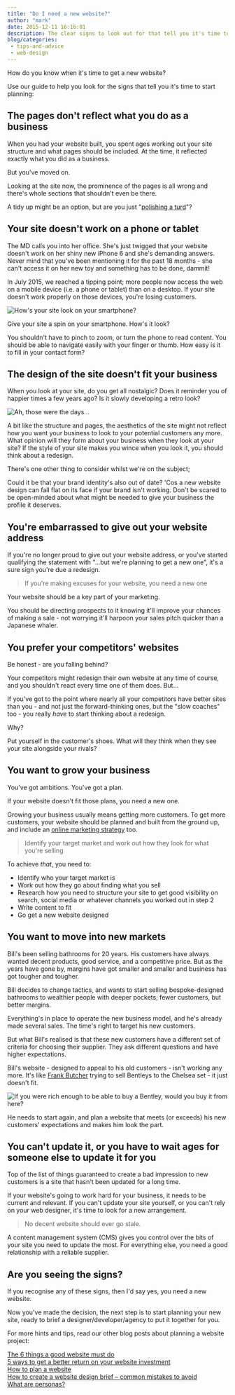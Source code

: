 ```yaml
---
title: "Do I need a new website?"
author: "mark"
date: 2015-12-11 16:16:01
description: The clear signs to look out for that tell you it's time to get a new website.
blog/categories: 
 - tips-and-advice
 - web-design
---
```


How do you know when it's time to get a new website?

Use our guide to help you look for the signs that tell you it's time to start planning:

## The pages don't reflect what you do as a business

When you had your website built, you spent ages working out your site structure and what pages should be included. At the time, it reflected exactly what you did as a business.

But you've moved on.

Looking at the site now, the prominence of the pages is all wrong and there's whole sections that shouldn't even be there.

A tidy up might be an option, but are you just "[polishing a turd](https://en.wiktionary.org/wiki/you_can%27t_polish_a_turd)"?

## Your site doesn't work on a phone or tablet

The MD calls you into her office. She's just twigged that your website doesn't work on her shiny new iPhone 6 and she's demanding answers. Never mind that you've been mentioning it for the past 18 months - she can't access it on her new toy and something has to be done, dammit!

In July 2015, we reached a tipping point; more people now access the web on a mobile device (i.e. a phone or tablet) than on a desktop. If your site doesn't work properly on those devices, you're losing customers.

![](images/blog/responsive.jpg "How's your site look on your smartphone?")

Give your site a spin on your smartphone. How's it look?

You shouldn't have to pinch to zoom, or turn the phone to read content. You should be able to navigate easily with your finger or thumb. How easy is it to fill in your contact form?

## The design of the site doesn't fit your business

When you look at your site, do you get all nostalgic? Does it reminder you of happier times a few years ago? Is it slowly developing a retro look?

![](images/blog/retro-wallpaper.jpg "Ah, those were the days...")

A bit like the structure and pages, the aesthetics of the site might not reflect how you want your business to look to your potential customers any more. What opinion will they form about your business when they look at your site? If the style of your site makes you wince when you look it, you should think about a redesign.

There's one other thing to consider whilst we're on the subject;

Could it be that your brand identity's also out of date? 'Cos a new website design can fall flat on its face if your brand isn't working. Don't be scared to be open-minded about what might be needed to give your business the profile it deserves.

## You're embarrassed to give out your website address

If you're no longer proud to give out your website address, or you've started qualifying the statement with "...but we're planning to get a new one", it's a sure sign you're due a redesign.

> If you're making excuses for your website, you need a new one

Your website should be a key part of your marketing.

You should be directing prospects to it knowing it'll improve your chances of making a sale - not worrying it'll harpoon your sales pitch quicker than a Japanese whaler.

## You prefer your competitors' websites

Be honest - are you falling behind?

Your competitors might redesign their own website at any time of course, and you shouldn't react every time one of them does. But...

If you've got to the point where nearly all your competitors have better sites than you - and not just the forward-thinking ones, but the "slow coaches" too - you really *have* to start thinking about a redesign.

Why?

Put yourself in the customer's shoes. What will they think when they see your site alongside your rivals?

## You want to grow your business

You've got ambitions. You've got a plan.

If your website doesn't fit those plans, you need a new one.

Growing your business usually means getting more customers. To get more customers, your website should be planned and built from the ground up, and include an [online marketing strategy](/creates/digital-marketing/) too.

> Identify your target market and work out how they look for what you're selling

To achieve *that*, you need to:

- Identify who your target market is
- Work out how they go about finding what you sell
- Research how you need to structure your site to get good visibility on search, social media or whatever channels you worked out in step 2
- Write content to fit
- Go get a new website designed

## You want to move into new markets

Bill's been selling bathrooms for 20 years. His customers have always wanted decent products, good service, and a competitive price. But as the years have gone by, margins have got smaller and smaller and business has got tougher and tougher.

Bill decides to change tactics, and wants to start selling bespoke-designed bathrooms to wealthier people with deeper pockets; fewer customers, but better margins.

Everything's in place to operate the new business model, and he's already made several sales. The time's right to target his new customers.

But what Bill's realised is that these new customers have a different set of criteria for choosing their supplier. They ask different questions and have higher expectations.

Bill's website - designed to appeal to his old customers - isn't working any more. It's like [Frank Butcher](https://en.wikipedia.org/wiki/Frank_Butcher) trying to sell Bentleys to the Chelsea set - it just doesn't fit.

![](images/blog/frank-butcher.jpg "If you were rich enough to be able to buy a Bentley, would you buy it from here?")

He needs to start again, and plan a website that meets (or exceeds) his new customers' expectations and makes him look the part.

## You can't update it, or you have to wait ages for someone else to update it for you

Top of the list of things guaranteed to create a bad impression to new customers is a site that hasn't been updated for a long time.

If your website's going to work hard for your business, it needs to be current and relevant. If you can't update your site yourself, or you can't rely on your web designer, it's time to look for a new arrangement.

> No decent website should ever go stale.

A content management system (CMS) gives you control over the bits of your site you need to update the most. For everything else, you need a good relationship with a reliable supplier.

## Are you seeing the signs?

If you recognise any of these signs, then I'd say yes, you need a new website.

Now you've made the decision, the next step is to start planning your new site, ready to brief a designer/developer/agency to put it together for you.

For more hints and tips, read our other blog posts about planning a website project:

[The 6 things a good website must do](/blog/the-6-things-a-good-website-must-do/)  
[5 ways to get a better return on your website investment](/blog/5-ways-get-better-return-your-website-investment/)  
[How to plan a website](/blog/planning-a-website-the-8-most-important-questions/)  
[How to create a website design brief – common mistakes to avoid](/blog/how-to-create-website-design-brief-mistakes-to-avoid/)  
[What are personas?](/blog/what-are-personas/)


